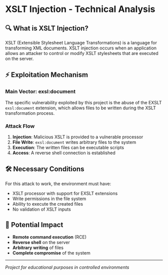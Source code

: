 # XSLT Injection - Technical Analysis

## 🔍 What is XSLT Injection?

XSLT (Extensible Stylesheet Language Transformations) is a language for transforming XML documents. XSLT injection occurs when an application allows an attacker to control or modify XSLT stylesheets that are executed on the server.

## ⚡ Exploitation Mechanism

### Main Vector: exsl:document
The specific vulnerability exploited by this project is the abuse of the EXSLT `exsl:document` extension, which allows files to be written during the XSLT transformation process.

### Attack Flow
1. **Injection**: Malicious XSLT is provided to a vulnerable processor
2. **File Write**: `exsl:document` writes arbitrary files to the system
3. **Execution**: The written files can be executable scripts
4. **Access**: A reverse shell connection is established

## 🛠️ Necessary Conditions

For this attack to work, the environment must have:

- XSLT processor with support for EXSLT extensions
- Write permissions in the file system
- Ability to execute the created files
- No validation of XSLT inputs

## 🎯 Potential Impact

- **Remote command execution** (RCE)
- **Reverse shell** on the server
- **Arbitrary writing** of files
- **Complete compromise** of the system

---

*Project for educational purposes in controlled environments*

